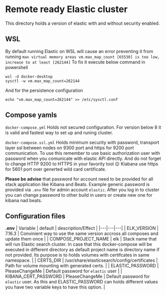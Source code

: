 # Remote ready Elastic cluster
This directory holds a version of elastic with and without security enabled.

## WSL

By default running Elastic on WSL will cause an error preventing it from running `max virtual memory areas vm.max_map_count [65530] is too low, increase to at least [262144]` 
To fix it execute below command in powershell 
```
wsl -d docker-desktop
sysctl -w vm.max_map_count=262144
```
And for the persistence configuration
```
echo "vm.max_map_count=262144" >> /etc/sysctl.conf
```

## Compose yamls

`docker-compose.yml` Holds not secured configuration. For version below 8 it is valid and fastest way to set up and runing cluster.

`docker-compose.ssl.yml` Holds minimum security with password, transport layer ssl between nodes on 9300 port and https for 9200 port communication. To use this remember to use basic authorization user with password when you comunicate with elastic API directly. And do not forget to change HTTP 9200 to HTTPS in your favority tool 😉 Kiabana use https for 5601 port over generted wild card certificate. 

**Please be advise** that password for account need to be provided for all stack application like Kibana and Beats. Example generic password is provided via `.env` file for admin account `elastic`. After you log in to cluster you can change password to other build in users or create new one for kibana nad beats. 

## Configuration files 
**.env**
| Variable  | default  | description/Effect | 
|---|---|---|
| ELK_VERSION | 7.16.3 | Convinient way to use the same version accross all composes and update them once |
| COMPOSE_PROJECT_NAME | elk  | Stack name that will run Elastic search cluster. In case that this docker-compose will be executed in different directory as default project name is directory name if not provided. Its purpose is to holds volumes with certifcates in same namespace. |
| CERTS_DIR  | /usr/share/elasticsearch/config/certificates  | Path for volume mounting with generated certs. |
| ELASTIC_PASSWORD | PleaseChangeMe  | Default password for `elastic` user  |
| KIBANA_CERT_PASSWORD | PleaseChangeMe  | Default password for `elastic` user. As this and ELASTIC_PASSWORD can holds different values you have two variable keys to have this option. |